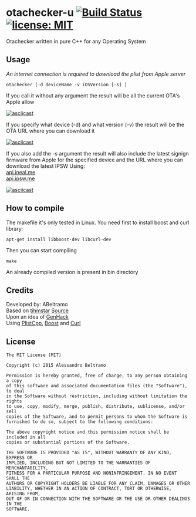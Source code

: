 otachecker-u [![Build Status](https://travis-ci.org/ABeltramo/otachecker-u.svg?branch=master)](https://travis-ci.org/ABeltramo/otachecker-u) [![license: MIT](https://img.shields.io/badge/License-MIT-lightgrey.svg)](https://opensource.org/licenses/MIT)
==========

Otachecker written in pure C++ for any Operating System

Usage
-------

*An internet connection is required to download the plist from Apple server*

	otachecker [-d deviceName -v iOSVersion [-s] ]

If you call it without any argument the result will be all the current OTA's Apple allow

[![asciicast](https://asciinema.org/a/OpSfatjP8qMyiY7BUq01xqkVR.png)](https://asciinema.org/a/OpSfatjP8qMyiY7BUq01xqkVR?speed=2)
	
If you specify what device (-d) and what version (-v) the result will be the OTA URL where you can download it  

[![asciicast](https://asciinema.org/a/df59N057v65JOj9BRZeJbxoYm.png)](https://asciinema.org/a/df59N057v65JOj9BRZeJbxoYm?speed=2)

If you also add the -s argument the result will also include the latest signign firmware from Apple for the specified device and the URL where you can download the latest IPSW
Using:  
[api.ineal.me](http://api.ineal.me/)  
[api.ipsw.me](http://api.ipsw.me/)

[![asciicast](https://asciinema.org/a/0OXqAaVXYo5tCrnLkaDhMNK7u.png)](https://asciinema.org/a/0OXqAaVXYo5tCrnLkaDhMNK7u?speed=2)

How to compile
-------
The makefile it's only tested in Linux.
You need first to install boost and curl library:

	apt-get install libboost-dev libcurl-dev

Then you can start compiling

	make

An already compiled version is present in bin directory

Credits
-------
Developed by: ABeltramo  
Based on [tihmstar](https://github.com/tihmstar) [Source](https://github.com/tihmstar/otachecker)  
Upon an idea of [GenHack](https://github.com/genhack)  
Using [PlistCpp](https://github.com/animetrics/PlistCpp), [Boost](http://www.boost.org/) and [Curl](http://curl.haxx.se/)

License
-------
	The MIT License (MIT)

	Copyright (c) 2015 Alessandro Beltramo

	Permission is hereby granted, free of charge, to any person obtaining a copy
	of this software and associated documentation files (the "Software"), to deal
	in the Software without restriction, including without limitation the rights
	to use, copy, modify, merge, publish, distribute, sublicense, and/or sell
	copies of the Software, and to permit persons to whom the Software is
	furnished to do so, subject to the following conditions:

	The above copyright notice and this permission notice shall be included in all
	copies or substantial portions of the Software.

	THE SOFTWARE IS PROVIDED "AS IS", WITHOUT WARRANTY OF ANY KIND, EXPRESS OR
	IMPLIED, INCLUDING BUT NOT LIMITED TO THE WARRANTIES OF MERCHANTABILITY,
	FITNESS FOR A PARTICULAR PURPOSE AND NONINFRINGEMENT. IN NO EVENT SHALL THE
	AUTHORS OR COPYRIGHT HOLDERS BE LIABLE FOR ANY CLAIM, DAMAGES OR OTHER
	LIABILITY, WHETHER IN AN ACTION OF CONTRACT, TORT OR OTHERWISE, ARISING FROM,
	OUT OF OR IN CONNECTION WITH THE SOFTWARE OR THE USE OR OTHER DEALINGS IN THE
	SOFTWARE.

